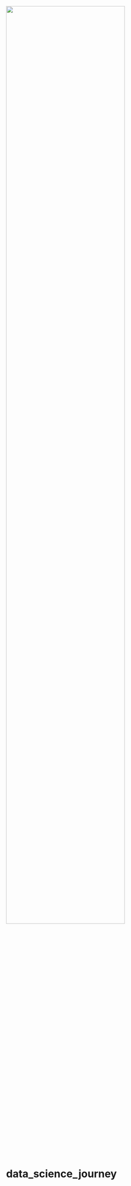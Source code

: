 <img src="https://github.com/ankit-kothari/data_science_journey/blob/master/github_images/photo-1456953180671-730de08edaa7.jpeg" width="80%">

# data_science_journey

